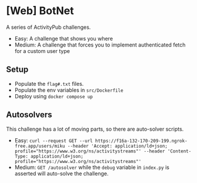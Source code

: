 # \[Web] BotNet

A series of ActivityPub challenges.

- Easy: A challenge that shows you where
- Medium: A challenge that forces you to implement authenticated fetch for a custom user type

## Setup
- Populate the `flag#.txt` files.
- Populate the env variables in `src/Dockerfile`
- Deploy using `docker compose up`

## Autosolvers

This challenge has a lot of moving parts, so there are auto-solver scripts.

- Easy: `curl --request GET --url https://f16a-132-170-209-199.ngrok-free.app/users/miku --header 'Accept: application/ld+json; profile="https://www.w3.org/ns/activitystreams"' --header 'Content-Type: application/ld+json; profile="https://www.w3.org/ns/activitystreams"'`
- Medium: `GET /autosolver` while the `debug` variable in `index.py` is asserted will auto-solve the challenge.
